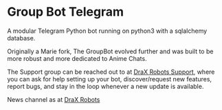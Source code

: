 # Group Bot Telegram

A modular Telegram Python bot running on python3 with a sqlalchemy database.

Originally a Marie fork, The GroupBot evolved further and was built to be more robust and more dedicated to Anime Chats. 

The Support group can be reached out to at [DraX Robots Support](https://t.me/DraXRobotsSupport), where you can ask for help setting up your bot, discover/request new features, report bugs, and stay in the loop whenever a new update is available. 

News channel as at [DraX Robots](https://t.me/DraXRobots) 
